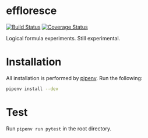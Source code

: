# effloresce

[![Build Status](https://travis-ci.org/ndrein/effloresce.svg?branch=master)](https://travis-ci.org/ndrein/effloresce)
[![Coverage Status](https://coveralls.io/repos/github/ndrein/effloresce/badge.svg?branch=master)](https://coveralls.io/github/ndrein/effloresce?branch=master)

Logical formula experiments.  Still experimental.


# Installation

All installation is performed by [pipenv](https://docs.pipenv.org/en/latest/).  Run the following:
```bash
pipenv install --dev
```


# Test

Run `pipenv run pytest` in the root directory.